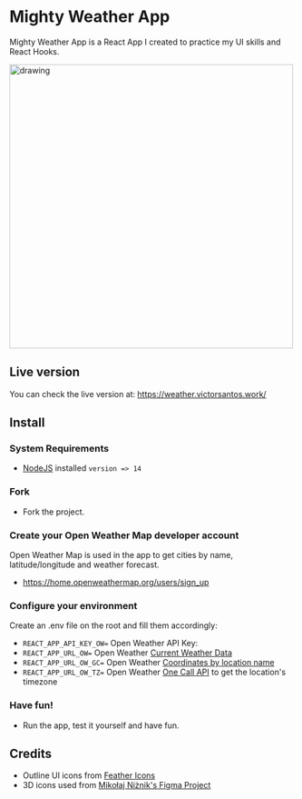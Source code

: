 # Mighty Weather App

Mighty Weather App is a React App I created to practice my UI skills and React Hooks.

<img src="https://i.imgur.com/cH0BxdH.png" alt="drawing" width="500"/>

## Live version

You can check the live version at:
https://weather.victorsantos.work/

## Install

### System Requirements

- [NodeJS](https://nodejs.org/en/) installed `version => 14`

### Fork

- Fork the project.

### Create your Open Weather Map developer account

Open Weather Map is used in the app to get cities by name, latitude/longitude and weather forecast.

- https://home.openweathermap.org/users/sign_up

### Configure your environment

Create an .env file on the root and fill them accordingly:

- `REACT_APP_API_KEY_OW=` Open Weather API Key:
- `REACT_APP_URL_OW=` Open Weather [Current Weather Data](https://openweathermap.org/current)
- `REACT_APP_URL_OW_GC=` Open Weather [Coordinates by location name](https://openweathermap.org/api/geocoding-api)
- `REACT_APP_URL_OW_TZ=` Open Weather [One Call API](https://openweathermap.org/api/one-call-api) to get the location's timezone

### Have fun!

- Run the app, test it yourself and have fun.

## Credits

- Outline UI icons from [Feather Icons](https://feathericons.com/)
- 3D icons used from [Mikołaj Niżnik's Figma Project](https://www.figma.com/community/file/1023658389987124693/Miko%C5%82aj-Ni%C5%BCnik-%3A%3A-3D-Weather-icons)
